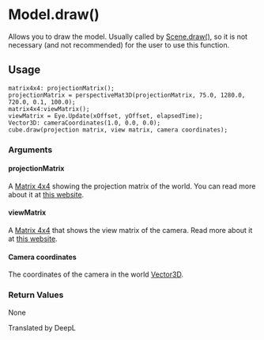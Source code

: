 # Model.draw()

Allows you to draw the model. Usually called by [Scene.draw()](/lib/3d/scene/draw), so it is not necessary (and not recommended) for the user to use this function.

## Usage

```
matrix4x4: projectionMatrix();
projectionMatrix = perspectiveMat3D(projectionMatrix, 75.0, 1280.0, 720.0, 0.1, 100.0);
matrix4x4:viewMatrix();
viewMatrix = Eye.Update(xOffset, yOffset, elapsedTime);
Vector3D: cameraCoordinates(1.0, 0.0, 0.0);
cube.draw(projection matrix, view matrix, camera coordinates);
```

### Arguments

#### projectionMatrix

A [Matrix 4x4](/lib/3d/matrix4x4) showing the projection matrix of the world. You can read more about it at [this website](http://www.sousakuba.com/Programming/d3d_camera.html).

#### viewMatrix

A [Matrix 4x4](/lib/3d/matrix4x4) that shows the view matrix of the camera. Read more about it at [this website](http://www.sousakuba.com/Programming/d3d_camera.html).

#### Camera coordinates

The coordinates of the camera in the world [Vector3D](/lib/math/vec3).

### Return Values

None

Translated by DeepL
